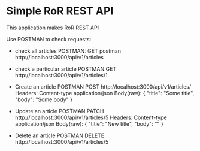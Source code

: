 # Simple RoR REST API

This application makes RoR REST API

Use POSTMAN to check requests:

* check all articles
POSTMAN: GET postman http://localhost:3000/api/v1/articles

* check a particular article
POSTMAN:GET http://localhost:3000/api/v1/articles/1

* Create an article
POSTMAN POST http://localhost:3000/api/v1/articles/
Headers: Content-type application/json
Body(raw):
{
	"title": "Some title",
	"body":  "Some body"
}

* Update an article
POSTMAN PATCH http://localhost:3000/api/v1/articles/5
Headers: Content-type application/json
Body(raw):
{
	"title": "New title",
	"body":  ""
}

* Delete an article
POSTMAN DELETE http://localhost:3000/api/v1/articles/5
